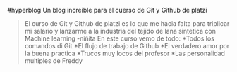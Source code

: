 #hyperblog
Un blog increible para el cuerso de Git y Github de platzi
>El curso de Git y Github de platzi es lo que me hacia falta para triplicar mi
salario y lanzarme a la industria del tejido de lana sintetica con Machine
learning
>-niñita
En este curso vemo de todo:
*Todos los comandos di Git
*El flujo de trabajo de Github
*El verdadero amor por la buena practica
*Trucos muy locos del profesor
*Las personalidad multiples de Freddy
